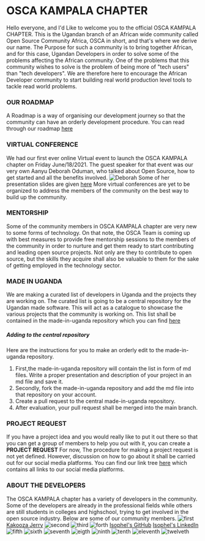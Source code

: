 # OSCA KAMPALA CHAPTER
Hello everyone, and I'd Like to welcome you to the official OSCA KAMPALA CHAPTER.
This is the Ugandan branch of an African wide community called Open Source Community Africa,
OSCA in short, and that's where we derive our name.
The Purpose for such a community is to bring together African, and for this case, Ugandan Developers
in order to solve some of the problems affecting the African community.
One of the problems that this community wishes to solve is the problem of being more of "tech users"
than "tech developers". We are therefore here to encourage the African Developer community to start
building real world production level tools to tackle read world problems.

### OUR ROADMAP
A Roadmap is a way of organising our development journey so that the community can have an orderly
development procedure.
You can read through our roadmap [here](/roadmap.md)

### VIRTUAL CONFERENCE
We had our first ever online Virtual event to launch the OSCA KAMPALA chapter on Friday June/18/2021.
The guest speaker for that event was our very own Aanyu Deborah Oduman, who talked about Open Source,
how to get started and all the benefits involved.
![Deborah](/OSCADevs/Deborah.png)
Some of her presentation slides are given [here](https://github.com/oscakampala/OSCA-presentation-slides)
More virtual conferences are yet to be organized to address the members of the community on the best way
to build up the community.

### MENTORSHIP
Some of the community members in OSCA KAMPALA chapter are very new to some forms of technology.
On that note, the OSCA Team is coming up with best measures to provide free mentorship sessions to the members
of the community in order to nurture and get them ready to start contributing and leading open source projects.
Not only are they to contribute to open source, but the skills they acquire shall also be valuable to them for the 
sake of getting employed in the technology sector.

### MADE IN UGANDA
We are making a curated list of developers in Uganda and the projects they are working on.
The curated list is going to be a central repository for the Ugandan made software. This will
act as a catalogue to showcase the various projects that the community is working on.
This list shall be contained in the made-in-uganda repository which you can find [here](https://github.com/oscakampala/made-in-uganda)

##### Adding to the central repository
Here are the instructions for you to make an orderly edit to the made-in-uganda repository.
1. First,the made-in-uganda repository will contain the list in form of md files. Write a proper presentation 
and description of your project in an md file and save it.
2. Secondly, fork the made-in-uganda repository and add the md file into that repository on your account.
3. Create a pull request to the central made-in-uganda repository.
4. After evaluation, your pull request shall be merged into the main branch.

### PROJECT REQUEST
If you have a project idea and you would really like to put it out there so that you can get a group of members to help you out with it,
you can create a **PROJECT REQUEST**
For now, The procedure for making a project request is not yet defined. However, discussion on how to go about it shall be 
carried out for our social media platforms. You can find our link tree [here](https://bit.ly/2TJkBy8) which contains all links to
our social media platforms.

### ABOUT THE DEVELOPERS 
The OSCA KAMPALA chapter has a variety of developers in the community. Some of the developers are already in the 
professional fields while others are still students in colleges and highschool, trying to get involved in the open source industry.
Below are some of our community members.
![first](/OSCADevs/first.png)
[Kakooza Jerry](https://www.linkedin.com/in/kakoozajerry)
![second](/OSCADevs/second.png)
![third](/OSCADevs/third.png)
![forth](/OSCADevs/forth.png)
[Isophel's GitHub](https://www.github.com/isophel)
[Isophel's LinkedIn](https://www.LinkedIn.com/in/isophel)
![fifth](/OSCADevs/fifth.png)
![sixth](/OSCADevs/sixth.png)
![seventh](/OSCADevs/seventh.png)
![eigth](/OSCADevs/eighth.png)
![ninth](/OSCADevs/ninth.png)
![tenth](/OSCADevs/tenth.png)
![eleventh](/OSCADevs/eleventh.png)
![twelveth](/OSCADevs/twelveth.png)
